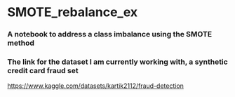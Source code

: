 # SMOTE_rebalance_ex

### A notebook to address a class imbalance using the SMOTE method

### The link for the dataset I am currently working with, a synthetic credit card fraud set
https://www.kaggle.com/datasets/kartik2112/fraud-detection